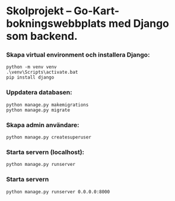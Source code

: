 # Skolprojekt – Go-Kart-bokningswebbplats med Django som backend.

### Skapa virtual environment och installera Django:
```
python -m venv venv
.\venv\Scripts\activate.bat
pip install django
```

### Uppdatera databasen:
```
python manage.py makemigrations
python manage.py migrate
```

### Skapa admin användare:
```
python manage.py createsuperuser
```

### Starta servern (localhost):
```
python manage.py runserver
```

### Starta servern
```
python manage.py runserver 0.0.0.0:8000
```
